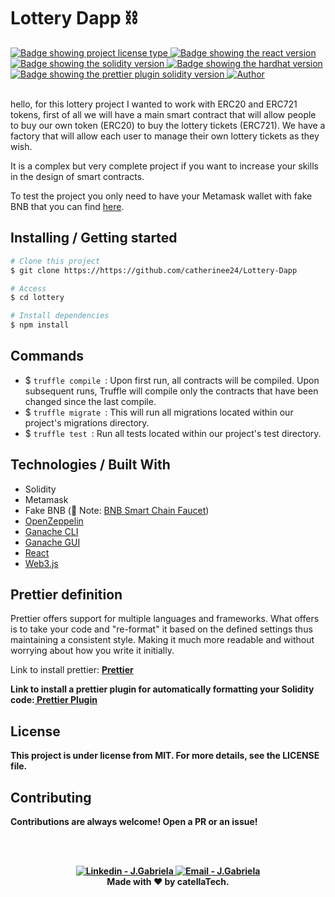 <h1 aling="center">Lottery Dapp ⛓</h1>

  <a href="https://github.com/maurodesouza/profile-readme-generator/blob/master/LICENSE.md" target="_blank">
    <img alt="Badge showing project license type" src="https://img.shields.io/github/license/maurodesouza/profile-readme-generator?color=f85149">
  </a>

  <a href="#" target="_blank">
    <img src="https://img.shields.io/badge/React-18.1.0-45b8d8?style=flat-square" alt="Badge showing the react version"/>
  </a>

  <a href="#" target="_blank">
    <img src="https://img.shields.io/badge/Solidity-%5E8.0.4-363636?style=flat-square" alt="Badge showing the solidity version"/>
  </a>

  <a href="#" target="_blank">
    <img src="https://img.shields.io/badge/truffle-5.4.5-F0E8E0??style=flat-square" alt="Badge showing the hardhat version"/>
  </a>

  <a href="https://www.npmjs.com/package/prettier-plugin-solidity" target="_blank">
    <img src="https://img.shields.io/badge/prettier%20plugin%20solidity-1.0.0-pink.svg" alt="Badge showing the prettier plugin solidity version"/>
  </a>

  <a href="https://github.com/gab0071" target="_blank">
    <img alt="Author" src="https://img.shields.io/badge/made%20by-CatellaTech-blueviolet?style=flat-square">
  </a>
 

  <br>
  <br>

hello, for this lottery project I wanted to work with ERC20 and ERC721 tokens, first of all we will have a main smart contract that will allow people to buy our own token (ERC20) to buy the lottery tickets (ERC721). We have a factory that will allow each user to manage their own lottery tickets as they wish.

It is a complex but very complete project if you want to increase your skills in the design of smart contracts.

To test the project you only need to have your Metamask wallet with fake BNB that you can find <a href="https://testnet.bnbchain.org/faucet-smart">here</a>.


<h2> Installing / Getting started </h2>

```bash
# Clone this project
$ git clone https://https://github.com/catherinee24/Lottery-Dapp

# Access
$ cd lottery

# Install dependencies
$ npm install

``` 

<h2>Commands</h2>

- $ `truffle compile `: Upon first run, all contracts will be compiled. Upon subsequent runs, Truffle will compile only the contracts that have been changed since the last compile.
- $ `truffle migrate `: This will run all migrations located within our project's migrations directory.
- $ `truffle test `: Run all tests located within our project's test directory.

<h2> Technologies / Built With </h2>

- Solidity
- Metamask
- Fake BNB (🚨 Note: <a href="https://testnet.bnbchain.org/faucet-smart"> BNB Smart Chain Faucet</a>)
- <a href="https://www.npmjs.com/package/@openzeppelin/contracts"> OpenZeppelin </a>
- <a href="https://www.npmjs.com/package/ganache?activeTab=readme"> Ganache CLI </a>
- <a href="https://trufflesuite.com/ganache/"> Ganache GUI </a>
- <a href="https://pt-br.reactjs.org/">React</a>
- <a href="https://web3js.readthedocs.io/en/v1.8.1/"> Web3.js </a>


<h2>Prettier definition </h2>
<p> Prettier offers support for multiple languages and frameworks. What <Prettier> offers is to take your code and "re-format" it based on the defined settings thus maintaining a consistent style. Making it much more readable and without worrying about how you write it initially.</p>

<p>  Link to install prettier: <a href="https://prettier.io/docs/en/install.html"><strong> Prettier<strong></a></p>

<p>Link to install a prettier plugin for automatically formatting your Solidity code:<a href="https://www.npmjs.com/package/prettier-plugin-solidity"><strong> Prettier Plugin <strong></a></p>

<h2>License</h2>

<p>This project is under license from MIT. For more details, see the LICENSE file.</p>

<h2>Contributing</h2>
<p> Contributions are always welcome! Open a PR or an issue!</p>

<br>
<br>

<p align="center">
<a href="https://www.linkedin.com/in/blockchain-gabriela-mendes/" target="_blank" >
  <img alt="Linkedin - J.Gabriela" src="https://img.shields.io/badge/Linkedin--%23F8952D?style=social&logo=linkedin">
</a>
<a href="mailto:jeicarm7@gmail.com" target="_blank" >
  <img alt="Email - J.Gabriela" src="https://img.shields.io/badge/Email--%23F8952D?style=social&logo=gmail">
</a> 
<br/>
  Made with ❤️ by <b>catellaTech</b>.
</p>
